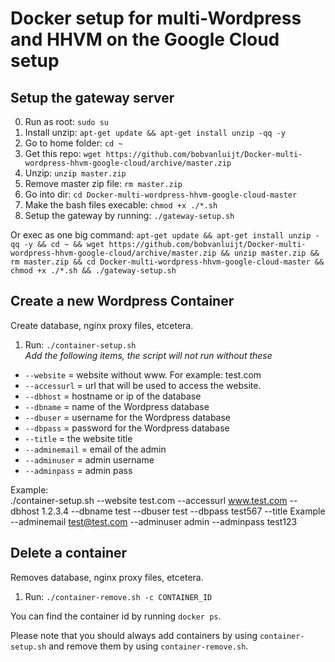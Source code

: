 # Docker setup for multi-Wordpress and HHVM on the Google Cloud setup

## Setup the gateway server

0. Run as root: `sudo su`
1. Install unzip: `apt-get update && apt-get install unzip -qq -y`
2. Go to home folder: `cd ~`
3. Get this repo: `wget https://github.com/bobvanluijt/Docker-multi-wordpress-hhvm-google-cloud/archive/master.zip`
4. Unzip: `unzip master.zip`
4. Remove master zip file: `rm master.zip`
4. Go into dir: `cd Docker-multi-wordpress-hhvm-google-cloud-master`
5. Make the bash files execable: `chmod +x ./*.sh`
6. Setup the gateway by running: `./gateway-setup.sh`

Or exec as one big command: `apt-get update && apt-get install unzip -qq -y && cd ~ && wget https://github.com/bobvanluijt/Docker-multi-wordpress-hhvm-google-cloud/archive/master.zip && unzip master.zip && rm master.zip && cd Docker-multi-wordpress-hhvm-google-cloud-master && chmod +x ./*.sh && ./gateway-setup.sh`

## Create a new Wordpress Container
Create database, nginx proxy files, etcetera.

1. Run: `./container-setup.sh`<br>
_Add the following items, the script will not run without these_
- `--website` = website without www. For example: test.com
- `--accessurl` = url that will be used to access the website.
- `--dbhost` = hostname or ip of the database
- `--dbname` = name of the Wordpress database
- `--dbuser` = username for the Wordpress database
- `--dbpass` = password for the Wordpress database
- `--title` = the website title
- `--adminemail` = email of the admin
- `--adminuser` = admin username
- `--adminpass` = admin pass

Example:<br>
./container-setup.sh --website test.com --accessurl www.test.com --dbhost 1.2.3.4 --dbname test --dbuser test --dbpass test567 --title Example --adminemail test@test.com --adminuser admin --adminpass test123

## Delete a container
Removes database, nginx proxy files, etcetera.

1. Run: `./container-remove.sh -c CONTAINER_ID`

You can find the container id by running `docker ps`.

Please note that you should always add containers by using `container-setup.sh` and remove them by using `container-remove.sh`.
